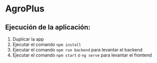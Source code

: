 # AgroPlus

## Ejecución de la aplicación:

1. Duplicar la app
2. Ejecutar el comando ```npm install```
3. Ejecutar el comando ```npm run backend``` para levantar el backend
4. Ejecutar el comando ```npm start``` o ```ng serve``` para levantar el frontend
